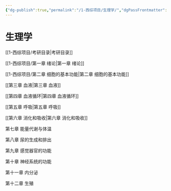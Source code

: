 ```yaml
---
{"dg-publish":true,"permalink":"/1-西综项目/生理学/","dgPassFrontmatter":true}
---
```


# 生理学

[[1-西综项目/考研目录\|考研目录]]

[[1-西综项目/第一章 绪论\|第一章 绪论]]

[[1-西综项目/第二章 细胞的基本功能\|第二章 细胞的基本功能]]

[[第三章 血液\|第三章 血液]]

[[第四章 血液循环\|第四章 血液循环]]

[[第五章 呼吸\|第五章 呼吸]]

[[第六章 消化和吸收\|第六章 消化和吸收]]

第七章 能量代谢与体温

第八章 尿的生成和排出

第九章 感觉器官的功能

第十章 神经系统的功能

第十一章 内分泌

第十二章 生殖